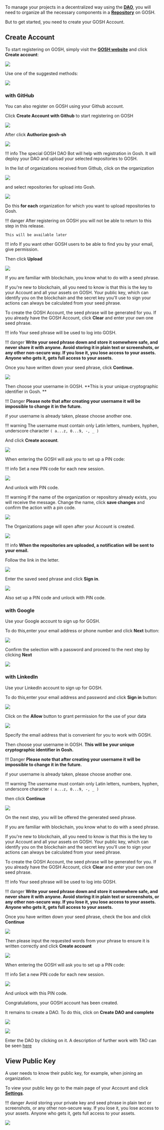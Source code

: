 
<!-- [GOSH Web](https://app.gosh.sh/) implements GOSH repository management as a simple web interface.

You will be able to create your **GOSH Account** and [**Decentralized Autonomous Organization (DAO)**](../../on-chain-architecture/organizations-gosh-dao-and-smv.md), set up and manage repositories. Repositories stored in GOSH can then be interacted with like any regular remote repository, with a few small configurations to git, making decentralized code management easily available to anyone. -->


<!-- Using the [GOSH Web interface](https://app.gosh.sh/), you can easily organize all the necessary components for your project in a [**Repository**](gosh-web.md#repository) inside your [**Decentralized Autonomous Organization (DAO)**](../../on-chain-architecture/organizations-gosh-dao-and-smv.md).

First, you need to create your *GOSH Account** and DAO. -->


To manage your projects in a decentralized way using the [**DAO**](../../on-chain-architecture/organizations-gosh-dao-and-smv.md), you will need to organize all the necessary components in a [**Repository**](./repository.md) on GOSH.

But to get started, you need to create your GOSH Account.

## __Create Account__

To start registering on GOSH, simply visit the [**GOSH website**](https://app.gosh.sh) and click **Create account**:

![](../../images/n_gosh_web_account_1_Create_account.jpg)

Use one of the suggested methods:

![](../../images/n_gosh_web_account_2_sign_in_with.jpg)


### __with GitHub__

You can also register on GOSH using your Github account.

Click **Create Account with Github** to start registering on GOSH

![](../../images/gosh_web_Authorize_Gosh_01.jpg)


After click **Authorize gosh-sh**

![](../../images/gosh_web_Authorize_Gosh_02.jpg)

!!! info
    The special GOSH DAO Bot will help with registration in Gosh.
    It will deploy your DAO and upload your selected repositories to GOSH.

In the list of organizations received from Github, click on the organization

![](../../images/gosh_web_Authorize_Gosh_03.jpg)

and select repositories for upload into Gosh.

![](../../images/gosh_web_Authorize_Gosh_04.jpg)

Do this **for each** organization for which you want to upload repositories to Gosh.

!!! danger
    After registering on GOSH you will not be able to return to this step in this release.

    This will be available later

!!! info
    If you want other GOSH users to be able to find you by your email, give permission.

Then click **Upload**

![](../../images/gosh_web_Authorize_Gosh_05.jpg)

​If you are familiar with blockchain, you know what to do with a seed phrase.

If you're new to blockchain, all you need to know is that this is the key to your Account and all your assets on GOSH. Your public key, which can identify you on the blockchain and the secret key you'll use to sign your actions can always be calculated from your seed phrase.

To create the GOSH Account, the seed phrase will be generated for you. If you already have the GOSH Account, click **Clear** and enter your own one seed phrase.

!!! info
    Your seed phrase will be used to log into GOSH.


!!! danger
    **Write your seed phrase down and store it somewhere safe, and never share it with anyone. Avoid storing it in plain text or screenshots, or any other non-secure way. If you lose it, you lose access to your assets. Anyone who gets it, gets full access to your assets.**


Once you have written down your seed phrase, click **Continue.**

![](../../images/gosh_web_Authorize_Gosh_06_seedF.jpg)


Then choose your username in GOSH. **This is your unique cryptographic identifier in Gosh.
**

!!! Danger
    **Please note that after creating your username it will be impossible to change it in the future.**

if your username is already taken, please choose another one.

!!! warning
    The username must contain only Latin letters, numbers, hyphen, underscore character `( a...z, 0...9, -, _ )`

And click **Create account**.

![](../../images/gosh_web_Authorize_Gosh_07_createAk.jpg)

When entering the GOSH will ask you to set up a PIN code:

!!! info
    Set a new PIN code for each new session.

![](../../images/gosh_web_Authorize_Gosh_10_pin.jpg)

And unlock with PIN code.

!!! warning
    If the name of the organization or repository already exists, you will receive the message.
    Change the name, click **save changes** and confirm the action with a pin code.

![](../../images/gosh_web_Authorize_Gosh_11_error_rename.jpg)


The Organizations page will open after your Account is created.

![](../../images/gosh_web_Authorize_Gosh_08_wellcom.jpg)


!!! info
    __When the repositories are uploaded, a notification will be sent to your email.__

Follow the link in the letter.

![](../../images/docker_ext_create_acc_02_welcom_letter.jpg)

Enter the saved seed phrase and click **Sign in**.

![](../../images/gosh_web_Authorize_Gosh_09_signIn.jpg)

Also set up a PIN code and unlock with PIN code.


### __with Google__

Use your Google account to sign up for GOSH.

To do this,enter your email address or phone number and click **Next** button:

![](../../images/n_gosh_web_account_3_2_1_google_email.jpg)

Confirm the selection with a password and proceed to the next step by clicking **Next**

![](../../images/n_gosh_web_account_3_2_2_google_password.jpg)



### __with Linkedln__

Use your Linkedln account to sign up for GOSH.

To do this,enter your email address and password and click **Sign in** button:

![](../../images/n_gosh_web_account_3_3_1_linkedin_email.jpg)

Click on the **Allow** button to grant permission for the use of your data

![](../../images/n_gosh_web_account_3_3_2_linkedin_allow.jpg)

Specify the email address that is convenient for you to work with GOSH.

Then choose your username in GOSH. **This will be your unique cryptographic identifier in Gosh.**

!!! Danger
    **Please note that after creating your username it will be impossible to change it in the future.**

if your username is already taken, please choose another one.

!!! warning
    The username must contain only Latin letters, numbers, hyphen, underscore character `( a...z, 0...9, -, _ )`

then click **Continue**

![](../../images/n_gosh_web_account_3_3_3_linkedin_nickname.jpg)

On the next step, you will be offered the generated seed phrase. 

​If you are familiar with blockchain, you know what to do with a seed phrase.

If you're new to blockchain, all you need to know is that this is the key to your Account and all your assets on GOSH. Your public key, which can identify you on the blockchain and the secret key you'll use to sign your actions can always be calculated from your seed phrase.

To create the GOSH Account, the seed phrase will be generated for you. If you already have the GOSH Account, click **Clear** and enter your own one seed phrase.

!!! info
    Your seed phrase will be used to log into GOSH.


!!! danger
    **Write your seed phrase down and store it somewhere safe, and never share it with anyone. Avoid storing it in plain text or screenshots, or any other non-secure way. If you lose it, you lose access to your assets. Anyone who gets it, gets full access to your assets.**


Once you have written down your seed phrase, check the box and click **Continue**

![](../../images/n_gosh_web_account_3_3_4_linkedin_seed.jpg)


Then please input the requested words from your phrase to ensure it is written correctly and click **Create account**

![](../../images/n_gosh_web_account_3_3_5_linkedin_verify_seed.jpg)


When entering the GOSH will ask you to set up a PIN code:

!!! info
    Set a new PIN code for each new session.

![](../../images/n_gosh_web_account_3_3_6_linkedin_pin.jpg)

And unlock with this PIN code.

Congratulations, your GOSH account has been created.

It remains to create a DAO. To do this, click on **Create DAO and complete**

![](../../images/n_gosh_web_account_3_3_7_linkedin_create_dao.jpg)


![](../../images/n_gosh_web_account_3_3_8_linkedin_done.jpg)

Enter the DAO by clicking on it. A description of further work with TAO can be seen [here](./dao-overview.md)


## __View Public Key__


A user needs to know their public key, for example, when joining an organization.

To view your public key go to the main page of your Account and click [**Settings**](https://app.gosh.sh/a/settings).

!!! danger
    Avoid storing your private key and seed phrase in plain text or screenshots, or any other non-secure way. If you lose it, you lose access to your assets. Anyone who gets it, gets full access to your assets.

![](../../images/gosh_web_View_Public_Key_01.jpg)